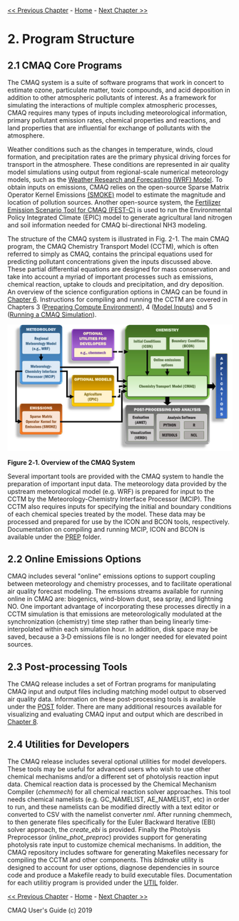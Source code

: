
<!-- BEGIN COMMENT -->

[<< Previous Chapter](CMAQ_UG_ch01_overview.md) - [Home](README.md) - [Next Chapter >>](CMAQ_UG_ch03_preparing_compute_environment.md)

<!-- END COMMENT -->

# 2. Program Structure
## 2.1 CMAQ Core Programs
The CMAQ system is a suite of software programs that work in concert to estimate ozone, particulate matter, toxic compounds, and acid deposition in addition to other atmospheric pollutants of interest.  As a framework for simulating the interactions of multiple complex atmospheric processes, CMAQ requires many types of inputs including meteorological information, primary pollutant emission rates, chemical properties and reactions, and land properties that are influential for exchange of pollutants with the atmosphere.  

Weather conditions such as the changes in temperature, winds, cloud formation, and precipitation rates are the primary physical driving forces for transport in the atmosphere.  These conditions are represented in air quality model simulations using output from regional-scale numerical meteorology models, such as the [Weather Research and Forecasting (WRF) Model](https://www.mmm.ucar.edu/weather-research-and-forecasting-model).  To obtain inputs on emissions, CMAQ relies on the open-source Sparse Matrix Operator Kernel Emissions [(SMOKE)](http://www.smoke-model.org) model to estimate the magnitude and location of pollution sources. Another open-source system, the 
[Fertilizer Emission Scenario Tool for CMAQ (FEST-C)](https://www.cmascenter.org/fest-c/) is used to run the Environmental Policy Integrated Climate (EPIC) model to generate agricultural land nitrogen and soil information needed for CMAQ bi-directional NH3 modeling.

The structure of the CMAQ system is illustrated in Fig. 2-1. The main CMAQ program, the CMAQ Chemistry Transport Model (CCTM), which is often referred to simply as CMAQ, contains the principal equations used for predicting pollutant concentrations given the inputs discussed above. These partial differential equations are designed for mass conservation and take into account a myriad of important processes such as emissions, chemical reaction, uptake to clouds and precipitation, and dry deposition.  An overview of the science configuration options in CMAQ can be found in [Chapter 6](CMAQ_UG_ch06_model_configuration_options.md).  Instructions for compiling and running the CCTM are covered in Chapters 3 ([Preparing Compute Environment](CMAQ_UG_ch03_preparing_compute_environment.md)), 4 ([Model Inputs](CMAQ_UG_ch04_model_inputs.md)) and 5 ([Running a CMAQ Simulation](CMAQ_UG_ch05_running_a_simulation.md)). 

![Figure 2-1](./images/Figure2-1.jpg)

**Figure 2‑1. Overview of the CMAQ System**

Several important tools are provided with the CMAQ system to handle the preparation of important input data. The meteorology data provided by the upstream meteorological model (e.g. WRF) is prepared for input to the CCTM by the Meteorology-Chemistry Interface Processor (MCIP). The CCTM also requires inputs for specifying the initial and boundary conditions of each chemical species treated by the model. These data may be processed and prepared for use by the ICON and BCON tools, respectively.  Documentation on compiling and running MCIP, ICON and BCON is available under the [PREP](../../PREP/README.md) folder. 

## 2.2 Online Emissions Options
CMAQ includes several "online" emissions options to support coupling between meteorology and chemistry processes, and to facilitate operational air quality forecast modeling. The emssions streams available for running online in CMAQ are: biogenics, wind-blown dust, sea spray, and lightning NO. One important advantage of incorporating these processes directly in a CCTM simulation is that emissions are meteorologically modulated at the synchronization (chemistry) time step rather than being linearly time-interpolated within each simulation hour.  In addition, disk space may be saved, because a 3‑D emissions file is no longer needed for elevated point sources.

## 2.3 Post-processing Tools
The CMAQ release includes a set of Fortran programs for manipulating CMAQ input and output files including matching model output to observed air quality data.  Information on these post-processing tools is available under the [POST](../../POST/README.md) folder.  There are many additional resources available for visualizing and evaluating CMAQ input and output which are described in [Chapter 8](CMAQ_UG_ch08_analysis_tools.md).  

## 2.4 Utilities for Developers
The CMAQ release includes several optional utilities for model developers. These tools may be useful for advanced users who wish to use other chemical mechanisms and/or a different set of photolysis reaction input data. Chemical reaction data is processed by the Chemical Mechanism Compiler (*chemmech*) for all chemical reaction solver approaches. This tool needs chemical namelists (e.g. GC_NAMELIST, AE_NAMELIST, etc) in order to run, and these namelists can be modified directly with a text editor or converted to CSV with the namelist converter *nml*. After running chemmech, to then generate files specifically for the Euler Backward Iterative (EBI) solver approach, the *create_ebi* is provided. Finally the Photolysis Preprocessor (*inline_phot_preproc*) provides support for generating photolysis rate input to customize chemical mechanisms.  In addition, the CMAQ repository includes software for generating Makefiles necessary for compiling the CCTM and other components. This *bldmake* utility is designed to account for user options, diagnose dependencies in source code and produce a Makefile ready to build executable files.  Documentation for each utilitiy program is provided under the [UTIL](../../UTIL/README.md) folder.  


<!-- BEGIN COMMENT -->

[<< Previous Chapter](CMAQ_UG_ch01_overview.md) - [Home](README.md) - [Next Chapter >>](CMAQ_UG_ch03_preparing_compute_environment.md)

CMAQ User's Guide (c) 2019<br>

<!-- END COMMENT -->
